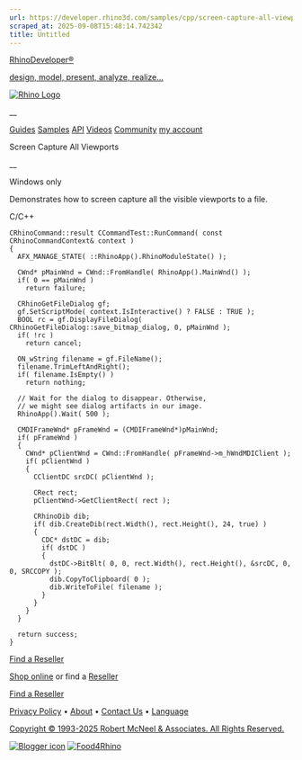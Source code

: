 ```yaml
---
url: https://developer.rhino3d.com/samples/cpp/screen-capture-all-viewports/
scraped_at: 2025-09-08T15:48:14.742342
title: Untitled
---
```


[RhinoDeveloper®](/)

[design, model, present, analyze, realize...](/)

[![Rhino Logo](https://developer.rhino3d.com/images/rhinodevlogo.png)](/)

__

[Guides](https://developer.rhino3d.com/guides)
[Samples](https://developer.rhino3d.com/samples)
[API](https://developer.rhino3d.com/api)
[Videos](https://developer.rhino3d.com/videos)
[Community](https://discourse.mcneel.com/c/rhino-developer) [my account
](https://www.rhino3d.com/my-account/ "Manage your account, licenses, and
teams")

Screen Capture All Viewports

__

Windows only

Demonstrates how to screen capture all the visible viewports to a file.

C/C++

    
    
    CRhinoCommand::result CCommandTest::RunCommand( const CRhinoCommandContext& context )
    {
      AFX_MANAGE_STATE( ::RhinoApp().RhinoModuleState() );
    
      CWnd* pMainWnd = CWnd::FromHandle( RhinoApp().MainWnd() );
      if( 0 == pMainWnd )
        return failure;
    
      CRhinoGetFileDialog gf;
      gf.SetScriptMode( context.IsInteractive() ? FALSE : TRUE );
      BOOL rc = gf.DisplayFileDialog( CRhinoGetFileDialog::save_bitmap_dialog, 0, pMainWnd );
      if( !rc )
        return cancel;
    
      ON_wString filename = gf.FileName();
      filename.TrimLeftAndRight();
      if( filename.IsEmpty() )
        return nothing;
    
      // Wait for the dialog to disappear. Otherwise,
      // we might see dialog artifacts in our image.
      RhinoApp().Wait( 500 );
    
      CMDIFrameWnd* pFrameWnd = (CMDIFrameWnd*)pMainWnd;
      if( pFrameWnd )
      {
        CWnd* pClientWnd = CWnd::FromHandle( pFrameWnd->m_hWndMDIClient );
        if( pClientWnd )
        {
          CClientDC srcDC( pClientWnd );
    
          CRect rect;
          pClientWnd->GetClientRect( rect );
    
          CRhinoDib dib;
          if( dib.CreateDib(rect.Width(), rect.Height(), 24, true) )
          {
            CDC* dstDC = dib;
            if( dstDC )
            {
              dstDC->BitBlt( 0, 0, rect.Width(), rect.Height(), &srcDC, 0, 0, SRCCOPY );
              dib.CopyToClipboard( 0 );
              dib.WriteToFile( filename );
            }
          }
        }
      }
    
      return success;
    }
    

  

[Find a Reseller](https://www.rhino3d.com/sales)

[Shop online](https://www.rhino3d.com/store) or find a
[Reseller](https://www.rhino3d.com/sales)

[Find a Reseller](https://www.rhino3d.com/sales)

[Privacy Policy](https://www.rhino3d.com/privacy) •
[About](https://www.rhino3d.com/mcneel/about) • [Contact
Us](https://www.rhino3d.com/mcneel/contact) • [
Language](https://www.rhino3d.com/language "Change to a different region or
language")

[Copyright © 1993-2025 Robert McNeel & Associates. All Rights
Reserved.](https://www.rhino3d.com/mcneel/about)

[](https://www.facebook.com/McNeelRhinoceros/)
[](https://twitter.com/bobmcneel) [](https://www.linkedin.com/groups/75313/)
[](https://www.youtube.com/user/RhinoGuide/videos) [](https://vimeo.com/rhino)
[![Blogger
icon](https://developer.rhino3d.com/images/blogger.svg)](http://blog.rhino3d.com/)
[![Food4Rhino](https://developer.rhino3d.com/images/f4r_icon_01.svg)](https://www.food4rhino.com)

